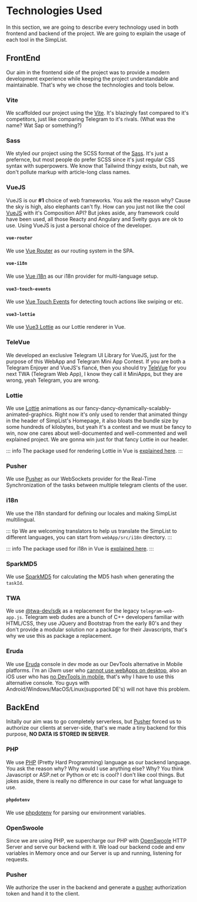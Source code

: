 # Technologies Used
In this section, we are going to describe every technology used in both frontend and backend of the project. We are going to explain the usage of each tool in the SimpList.

## FrontEnd
Our aim in the frontend side of the project was to provide a modern development experience while keeping the project understandable and maintainable. That's why we chose the technologies and tools below.

### Vite
We scaffolded our project using the [Vite](https://vitejs.dev/). It's blazingly fast compared to it's competitors, just like comparing Telegram to it's rivals. (What was the name? Wat Sap or something?)

### Sass
We styled our project using the SCSS format of the [Sass](https://sass-lang.com/). It's just a prefernce, but most people do prefer SCSS since it's just regular CSS syntax with superpowers. We know that Tailwind thingy exists, but nah, we don't pollute markup with article-long class names.

### VueJS
VueJS is our **#1** choice of web frameworks. You ask the reason why? Cause the sky is high, also elephants can't fly. How can you just not like the cool [VueJS](https://vuejs.org/) with it's Composition API? But jokes aside, any framework could have been used, all those Reacty and Angulary and Svelty guys are ok to use. Using VueJS is just a personal choice of the developer.

#### `vue-router`
We use [Vue Router](https://router.vuejs.org/) as our routing system in the SPA.

#### `vue-i18n`
We use [Vue i18n](https://vue-i18n.intlify.dev/) as our i18n provider for multi-language setup.

#### `vue3-touch-events`
We use [Vue Touch Events](https://github.com/robinrodricks/vue3-touch-events) for detecting touch actions like swiping or etc.

#### `vue3-lottie`
We use [Vue3 Lottie](https://www.npmjs.com/package/vue3-lottie) as our Lottie renderer in Vue.

### TeleVue
We developed an exclusive Telegram UI Library for VueJS, just for the purpose of this WebApp and Telegram Mini App Contest. If you are both a Telegram Enjoyer and VueJS's fiancé, then you should try [TeleVue](https://github.com/erfanmola/TeleVue) for you next TWA (Telegram Web App), I know they call it MiniApps, but they are wrong, yeah Telegram, you are wrong.

### Lottie
We use [Lottie](https://airbnb.design/lottie/) animations as our fancy-dancy-dynamically-scalably-animated-graphics. Right now it's only used to render that animated thingy in the header of SimpList's Homepage, it also bloats the bundle size by some hundreds of kilobytes, but yeah it's a contest and we must be fancy to win, now one cares about well-documented and well-commented and well explained project. We are gonna win just for that fancy Lottie in our header. 

::: info
The package used for rendering Lottie in Vue is [explained here](#vue3-lottie).
:::

### Pusher
We use [Pusher](https://pusher.com/) as our WebSockets provider for the Real-Time Synchronization of the tasks between multiple telegram clients of the user.

### i18n
We use the i18n standard for defining our locales and making SimpList multilingual.

::: tip
We are welcoming translators to help us translate the SimpList to different languages, you can start from `webApp/src/i18n` directory.
:::

::: info
The package used for i18n in Vue is [explained here](#vue-i18n).
:::

### SparkMD5
We use [SparkMD5](https://www.npmjs.com/package/spark-md5) for calculating the MD5 hash when generating the `taskId`.

### TWA

We use [@twa-dev/sdk](https://github.com/twa-dev/SDK) as a replacement for the legacy `telegram-web-app.js`. Telegram web dudes are a bunch of C++ developers familiar with HTML/CSS, they use JQuery and Bootstrap from the early 80's and they don't provide a modular solution nor a package for their Javascripts, that's why we use this as package a replacement. 

### Eruda

We use [Eruda](https://github.com/liriliri/eruda) console in dev mode as our DevTools alternative in Mobile platforms. I'm an i3wm user who [cannot use webApps on desktop](https://github.com/telegramdesktop/tdesktop/issues/26288), also an iOS user who has [no DevTools in mobile](https://core.telegram.org/bots/webapps#debug-mode-for-mini-apps), that's why I have to use this alternative console. You guys with Android/Windows/MacOS/Linux(supported DE's) will not have this problem.

## BackEnd
Initally our aim was to go completely serverless, but [Pusher](#pusher) forced us to authorize our clients at server-side, that's we made a tiny backend for this purpose, **NO DATA IS STORED IN SERVER**.

### PHP
We use [PHP](https://php.net) (Pretty Hard Programming) language as our backend language. You ask the reason why? Why would I use anything else? Why? You think Javascript or ASP.net or Python or etc is cool? I don't like cool things. But jokes aside, there is really no difference in our case for what language to use.

#### `phpdotenv`
We use [phpdotenv](https://github.com/vlucas/phpdotenv) for parsing our environment variables.

### OpenSwoole
Since we are using PHP, we supercharge our PHP with [OpenSwoole](https://openswoole.com/) HTTP Server and serve our backend with it. We load our backend code and env variables in Memory once and our Server is up and running, listening for requests.

### Pusher
We authorize the user in the backend and generate a [pusher](#pusher) authorization token and hand it to the client.